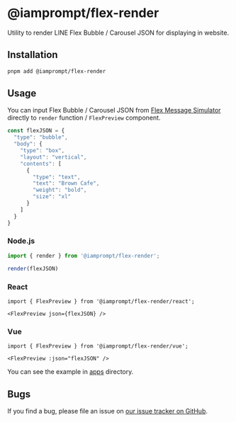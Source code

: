 # @iamprompt/flex-render

Utility to render LINE Flex Bubble / Carousel JSON for displaying in website.

## Installation

```bash
pnpm add @iamprompt/flex-render
```

## Usage

You can input Flex Bubble / Carousel JSON from [Flex Message Simulator](https://developers.line.biz/flex-simulator) directly to `render` function / `FlexPreview` component.

```ts
const flexJSON = {
  "type": "bubble",
  "body": {
    "type": "box",
    "layout": "vertical",
    "contents": [
      {
        "type": "text",
        "text": "Brown Cafe",
        "weight": "bold",
        "size": "xl"
      }
    ]
  }
}
```

### Node.js

```ts
import { render } from '@iamprompt/flex-render';

render(flexJSON)
```

### React

```tsx
import { FlexPreview } from '@iamprompt/flex-render/react';

<FlexPreview json={flexJSON} />
```

### Vue

```vue
import { FlexPreview } from '@iamprompt/flex-render/vue';

<FlexPreview :json="flexJSON" />
```

You can see the example in [apps](../../apps/) directory.

## Bugs

If you find a bug, please file an issue on [our issue tracker on GitHub](https://github.com/iamprompt/flex-render/issues).